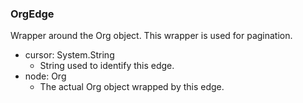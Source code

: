 ### OrgEdge
Wrapper around the Org object. This wrapper is used for pagination.

- cursor: System.String
  - String used to identify this edge.
- node: Org
  - The actual Org object wrapped by this edge.
